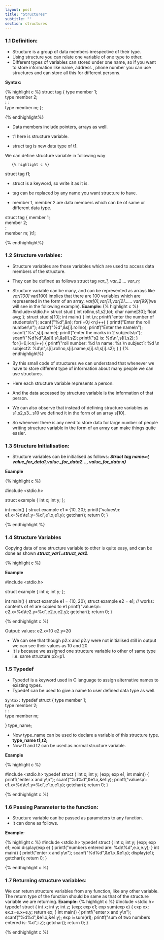 ```yaml
---
layout: post
title: "Structures"
subtitle: ""
section: structures
---
```




### 1.1 Definition:


* Structure is a group of data members irrespective of their type.
* Using structure you can relate one variable of one type to other.
* Different types of variables can stored under one name, so if you want to store information like name, address , phone number you can use structures and can store all this for different persons.



**Syntax:**

{% highlight c %}
                struct tag {
               type member 1;     
               type member 2;          
                    :
                    :             
               type member m;
                    };  

{% endhighlight%}



* Data members include pointers, arrays as well.

* t1 here is structure variable.

* struct tag is new data type of t1.

We can define structure variable in following way

       {% highlight c %}                     

struct tag t1;       

* struct is a keyword, so write it as it is.

* tag can be replaced by any name you want structure to have.

* member 1, member 2 are data members which can be of same or different data type.

 struct tag {
                 member 1;     
                 member 2;          
                    :         
                 member m;
                        }t1;  

{% endhighlight%}

### 1.2  Structure variables:

* Structure variables are those variables which are used to access data members of the structure. 
* They can be defined as follows
       struct tag *var_1, var_2 … var_n;*
* Structure variable can be many, and can be represented as arrays like *var[100]*
var[100] implies that there are 100 variables which are represented in the form of an  array. *var[0],var[1],var[2]…… var[99]*(we will see in the following example).
**Example:**
 {% highlight c %} 
#include<stdio.h>
struct stud
{
int rollno,s1,s2,tot;
char name[30];
float avg;
};
struct stud s[10];
int main()
{
 int i,n;
 printf("enter the number of students\n");
 scanf("%d",&n);
 for(i=0;i<n;i++)
 {
  printf("Enter the roll number\n");
  scanf("%d",&s[i].rollno);
  printf("Enter the name\n");
  scanf("%s",s[i].name);
  printf("enter the marks in 2 subjects\n");
  scanf("%d%d",&s[i].s1,&s[i].s2);
  printf("s2 is: %d\n",s[i].s2);
 }
 for(i=0;i<n;i++)
 {
  printf("roll number: %d \n name: %s \n subject1: %d \n subject2: %d\n",s[i].rollno,s[i].name,s[i].s1,s[i].s2);
 }
}
{% endhighlight%}


* By this small code of structures we can understand that whenever we have to store different type of information about many people we can use structures.
* Here each structure variable represents a person.
* And the data accessed by structure variable is the information of that person.
* We can also observe that instead of defining structure variables as s1,s2,s3…s10 we defined it in the form of an array s[10].
* So whenever there is any need to store data for large number of people writing structure variable in the form of an array can make things quite easier.


### 1.3 Structure Initialisation:

* Structure variables can be initialised as follows:
_**Struct tag name={ value_for_data1,value _for_data2…, value_for_data n}**_

**Example**

{% highlight c %}

#include <stdio.h>
 
struct example {
  int x;
  int y;
};
 
int main()
{
  struct example e1 = {10, 20};
  printf("values\n: e1.x=%d\te1.y=%d",e1.x,e1.y);
  getchar();
  return 0;
}

{% endhighlight %}

### 1.4 Structure Variables

Copying data of one structure variable to other is quite easy, and can be done as shown
    _**struct_var1=struct_var2.**_

{% highlight c %}

**Example**

#include <stdio.h>
 
struct example {
  int x;
  int y;
};
 
int main()
{
  struct example e1 = {10, 20};
  struct example e2 = e1; // works: contents of e1 are copied to e1
  printf("values\n: e2.x=%d\te2.y=%d",e2.x,e2.y);
  getchar();
  return 0;
}

{% endhighlight c %}


Output:
values:
e2.x=10		e2.y=20


* We can see that though p2.x and p2.y were not initialised still in output we can see their values as 10 and 20.
* It is because we assigned one structure variable to other of same type i.e. same structure p2=p1.

### 1.5 Typedef

* Typedef is a keyword used in C language to assign alternative names to existing types.
* Typedef can be used to give a name to user defined data type as well.

`Syntax:`
typedef struct
{
                                           type member 1;     
               type member 2;          
                    :
                    :             
               type member m;

} type_name;


* Now type_name can be used to declare a variable of this structure type.
       **type_name t1,t2;**
* Now t1 and t2 can be used as normal structure variable.

**Example**

{% highlight c %}

#include <stdio.h> 
typedef struct {
  int x;
  int y;
}exp;
  exp e1;
int main()
{
printf("enter x and y\n");
scanf("%d%d",&e1.x,&e1.y);
  printf("values\n: e1.x=%d\te1.y=%d",e1.x,e1.y);
  getchar();
  return 0;
}

{% endhighlight c %}


### 1.6 Passing Parameter to the function:

* Structure variable can be passed as parameters to any function.
* It can done as follows.

**Example:**

{% highlight c %}
#include <stdio.h> 
typedef struct {
  int x;
  int y;
}exp;
  exp e1;
void display(exp e)
{
printf("numbers entered are: %d\t%d",e.x,e.y);
}
int main()
{
printf("enter x and y\n");
scanf("%d%d",&e1.x,&e1.y);
display(e1);
  getchar();
  return 0;
}

{% endhighlight c %}


### 1.7 Returning structure variables:
We can return structure variables from any function, like any other variable.
The return type of the function should be same as that of the structure variable we are returning.
**Example:**
{% highlight c %}
#include <stdio.h> 
typedef struct {
  int x;
  int y;
  int z;
}exp;
  exp e1;
exp sum(exp e)
{
 exp ex;
 ex.z=e.x+e.y;
return ex; 
}
int main()
{
printf("enter x and y\n");
scanf("%d%d",&e1.x,&e1.y);
exp i=sum(e1);
printf("sum of two numbers entered is: %d",i.z);
      getchar();
      return 0;
}

{% endhighlight c %}



